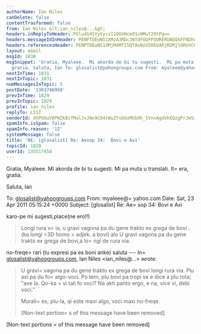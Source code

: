 ```yaml
---
authorName: Ian Niles
canDelete: false
contentTrasformed: false
from: Ian Niles &lt;ian_niles@...&gt;
headers.inReplyToHeader: PGlvdG45YytyczI1QGVHcm91cHMuY29tPg==
headers.messageIdInHeader: PENPTDEwNS1XMzA3RDc3NTdFOUFFOURERUNGQkFFNDhCOTYwQHBoeC5nYmw+
headers.referencesHeader: PENPTDEwNS1XMjM4MTI5QTAxNzU5OEU4RjM2MjlGMzhCOTUwQHBoeC5nYmw+LDxpb3RuOWMrcnMyNUBlR3JvdXBzLmNvbT4=
layout: email
msgId: 1830
msgSnippet: 'Gratia, Myaleee.  Mi akorda de bi tu sugesti.  Mi pa muta u translati.  Itera,
  gratia. Saluta, Ian To: glosalist@yahoogroups.com From: myaleee@yahoo.com Date:'
nextInTime: 1831
nextInTopic: 1831
numMessagesInTopic: 5
postDate: '1303746950'
prevInTime: 1829
prevInTopic: 1829
profile: ian_niles
replyTo: LIST
senderId: XhPUUuVBPNZkBifMalJvJNx9CO4rWuZYsbUzMXb9h_5VnnAgdVkEQzgPrJm5zYbcYyTic0kSNPuycrCskyKVwtM9EkbTy35O
spamInfo.isSpam: false
spamInfo.reason: '12'
systemMessage: false
title: 'RE: [glosalist] Re: Aesop 34:  Bovi e Axi'
topicId: 1828
userId: 135517454
---
```



Gratia, Myaleee.  Mi akorda de bi tu sugesti.  Mi pa muta u translati.  It=
era, gratia.
 
Saluta,
Ian
 


To: glosalist@yahoogroups.com
From: myaleee@=
yahoo.com
Date: Sat, 23 Apr 2011 05:15:24 +0000
Subject: [glosalist] Re: Ae=
sop 34: Bovi e Axi


  



karo-pe
mi sugesti,place(ne ero!!)
>Longi rura v=
ia, u gravi vagona pa du gene trakto ex grega de bovi .
(ka longi =3D homo =
adjek. a bovi)
alo
> U gravi vagona pa du gene trakto ex grega de bovi,a lo=
ngi de rura via.

no-freqe> rari
(tu expresi pa es boni anke)
saluta
--- In=
 glosalist@yahoogroups.com, Ian Niles <ian_niles@...> wrote:
>
> 
> U gravi=
 vagona pa du gene trakto ex grega de bovi longi rura via. Plu axi pa du fo=
 algo-voci. Po tem, plu bovi pa tropi se e dice a plu rota; "ave la. Qo-ka =
vi tali fo voci? Na akti panto ergo, e na, vice vi, debi voci."
> 
> Morali=
 es; plu-la, qi este maxi algo, voci maxi no-freqe. 
> 
> [Non-text portion=
s of this message have been removed]
>



 		 	   		  

[Non-text portions =
of this message have been removed]


